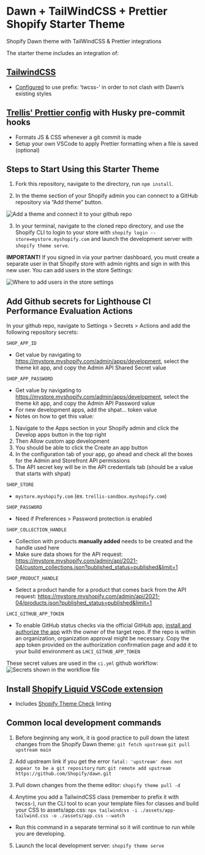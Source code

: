 # Dawn + TailWindCSS + Prettier Shopify Starter Theme

Shopify Dawn theme with TailWindCSS &amp; Prettier integrations

The starter theme includes an integration of:

## [TailwindCSS](https://tailwindcss.com/)

- [Configured](https://markustripp.medium.com/extend-shopify-dawn-theme-with-a-custom-tailwind-css-carousel-section-e3efe3ecf18e) to use prefix: ‘twcss-' in order to not clash with Dawn’s existing styles

## [Trellis' Prettier config](https://www.npmjs.com/package/@trelliscommerce/prettier-config) with Husky pre-commit hooks

- Formats JS & CSS whenever a git commit is made
- Setup your own VSCode to apply Prettier formatting when a file is saved (optional)

## Steps to Start Using this Starter Theme

1. Fork this repository, navigate to the directory, run `npm install`.

2. In the theme section of your Shopify admin you can connect to a GitHub repository via “Add theme” button.

![Add a theme and connect it to your github repo](https://user-images.githubusercontent.com/75811975/162517993-31a22954-6600-45f9-ab6e-2b9735c9efba.png)

3. In your terminal, navigate to the cloned repo directory, and use the Shopify CLI to login to your store with `shopify login --store=mystore.myshopify.com` and launch the development server with `shopify theme serve`.

**IMPORTANT!** If you signed in via your partner dashboard, you must create a separate user in that Shopify store with admin rights and sign in with this new user. You can add users in the store Settings:

![Where to add users in the store settings](https://user-images.githubusercontent.com/75811975/162517914-6fe20ef6-7b58-4337-b488-75966694ef92.png)

## Add Github secrets for Lighthouse CI Performance Evaluation Actions

In your github repo, navigate to Settings > Secrets > Actions and add the following repository secrets:

`SHOP_APP_ID`

- Get value by navigating to https://mystore.myshopify.com/admin/apps/development, select the theme kit app, and copy the Admin API Shared Secret value

`SHOP_APP_PASSWORD`

- Get value by navigating to https://mystore.myshopify.com/admin/apps/development, select the theme kit app, and copy the Admin API Password value
- For new development apps, add the shpat... token value
- Notes on how to get this value:

1. Navigate to the Apps section in your Shopify admin and click the Develop apps button in the top right
2. Then Allow custom app development
3. You should be able to click the Create an app button
4. In the configuration tab of your app, go ahead and check all the boxes for the Admin and Storefront API permissions
5. The API secret key will be in the API credentials tab (should be a value that starts with shpat)

`SHOP_STORE`

- `mystore.myshopify.com` (ex. `trellis-sandbox.myshopify.com`)

`SHOP_PASSWORD`

- Need if Preferences > Password protection is enabled

`SHOP_COLLECTION_HANDLE`

- Collection with products **manually added** needs to be created and the handle used here
- Make sure data shows for the API request: https://mystore.myshopify.com/admin/api/2021-04/custom_collections.json?published_status=published&limit=1

`SHOP_PRODUCT_HANDLE`

- Select a product handle for a product that comes back from the API request: https://mystore.myshopify.com/admin/api/2021-04/products.json?published_status=published&limit=1

`LHCI_GITHUB_APP_TOKEN`

- To enable GitHub status checks via the official GitHub app, [install and authorize the app](https://github.com/apps/lighthouse-ci) with the owner of the target repo. If the repo is within an organization, organization approval might be necessary. Copy the app token provided on the authorization confirmation page and add it to your build environment as `LHCI_GITHUB_APP_TOKEN`

These secret values are used in the `ci.yml` github workflow:
![Secrets shown in the workflow file](https://user-images.githubusercontent.com/75811975/162518733-c1744910-85b2-44e3-91d0-08acfc018ba1.png)

## Install [Shopify Liquid VSCode extension](https://marketplace.visualstudio.com/items?itemName=Shopify.theme-check-vscode)

- Includes [Shopify Theme Check](https://shopify.dev/themes/tools/theme-check) linting

## Common local development commands

1. Before beginning any work, it is good practice to pull down the latest changes from the Shopify Dawn theme:
   `git fetch upstream`
   `git pull upstream main`

2. Add upstream link if you get the error `fatal: 'upstream' does not appear to be a git repository` run:
   `git remote add upstream https://github.com/Shopify/dawn.git`

3. Pull down changes from the theme editor:
   `shopify theme pull -d`

4. Anytime you add a TailwindCSS class (remember to prefix it with twcss-), run the CLI tool to scan your template files for classes and build your CSS to assets/app.css:
   `npx tailwindcss -i ./assets/app-tailwind.css -o ./assets/app.css --watch`

- Run this command in a separate terminal so it will continue to run while you are developing.

5. Launch the local development server:
   `shopify theme serve`
